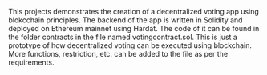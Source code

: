 This projects demonstrates the creation of a decentralized voting app using blokcchain principles.
The backend of the app is written in Solidity and deployed on Ethereum mainnet using Hardat. The code of it can be found in the folder contracts in the file named votingcontract.sol.
This is just a prototype of how decentralized voting can be executed using blockchain. More functions, restriction, etc. can be added to the file as per the requirements.
